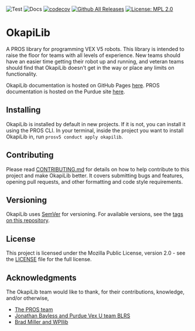 ![Test](https://github.com/OkapiLib/OkapiLib/workflows/Test/badge.svg)
![Docs](https://github.com/OkapiLib/OkapiLib/workflows/Docs/badge.svg)
[![codecov](https://codecov.io/gh/OkapiLib/OkapiLib/branch/develop/graph/badge.svg)](https://codecov.io/gh/OkapiLib/OkapiLib)
[![Github All Releases](https://img.shields.io/github/downloads/OkapiLib/OkapiLib/total.svg)](https://github.com/OkapiLib/OkapiLib/releases)
[![License: MPL 2.0](https://img.shields.io/badge/License-MPL%202.0-brightgreen.svg)](https://opensource.org/licenses/MPL-2.0)

# OkapiLib

A PROS library for programming VEX V5 robots. This library is intended to raise the floor for teams
with all levels of experience. New teams should have an easier time getting their robot up and
running, and veteran teams should find that OkapiLib doesn't get in the way or place any limits on
functionality.

OkapiLib documentation is hosted on GitHub Pages
[here](https://okapilib.github.io/OkapiLib/index.html).
PROS documentation is hosted on the Purdue site
[here](https://pros.cs.purdue.edu/v5).

## Installing

OkapiLib is installed by default in new projects. If it is not, you can install it using the PROS
CLI. In your terminal, inside the project you want to install OkapiLib in, run `prosv5 conduct apply
okapilib`.

## Contributing

Please read [CONTRIBUTING.md](CONTRIBUTING.md) for details on how to help contribute to this project
and make OkapiLib better. It covers submitting bugs and features, opening pull requests, and other
formatting and code style requirements.

## Versioning

OkapiLib uses [SemVer](semver.org) for versioning. For available versions, see the [tags on this
repository](https://github.com/OkapiLib/OkapiLib/tags).

## License

This project is licensed under the Mozilla Public License, version 2.0 - see the [LICENSE](LICENSE)
file for the full license.

## Acknowledgments

The OkapiLib team would like to thank, for their contributions, knowledge, and/or otherwise,
 - [The PROS team](https://github.com/purduesigbots)
 - [Jonathan Bayless and Purdue Vex U team BLRS](https://github.com/purduesigbots/libblrs)
 - [Brad Miller and WPIlib](https://github.com/wpilibsuite/allwpilib)
